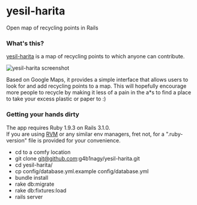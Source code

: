 yesil-harita
===============

Open map of recycling points in Rails

### What's this? ###

[yesil-harita](http://yesil-harita/) is a map of recycling points to which anyone can contribute.

![yesil-harita screenshot](https://raw.github.com/g4b1nagy/yesil-harita/master/screenshot.png)

Based on Google Maps, it provides a simple interface that allows users to look for and add recycling points to a map. This will hopefully encourage more people to recycle by making it less of a pain in the a*s to find a place to take your excess plastic or paper to :)

### Getting your hands dirty ###

The app requires Ruby 1.9.3 on Rails 3.1.0.  
If you are using [RVM](https://rvm.io/) or any similar env managers, fret not, for a ".ruby-version" file is provided for your convenience.

* cd to a comfy location
* git clone git@github.com:g4b1nagy/yesil-harita.git
* cd yesil-harita/
* cp config/database.yml.example config/database.yml
* bundle install
* rake db:migrate
* rake db:fixtures:load
* rails server

